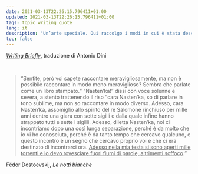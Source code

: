 ```yaml
---
date: 2021-03-13T22:26:15.796411+01:00
updated: 2021-03-13T22:26:15.796411+01:00
tags: topic writing quote
lang: it
description: "Un’arte speciale. Qui raccolgo i modi in cui è stata descritta e i suggerimenti per affinarla"
toc: false
---
```

[<cite>Writing Briefly</cite>](https://antoniodini.com/writing-briefly/ "Writing Briefly"), traduzione di Antonio Dini

<br>

> <q>Sentite, però voi sapete raccontare meravigliosamente, ma non è possibile raccontare in modo meno meraviglioso? Sembra che parlate come un libro stampato.</q>
> <q>Nasten’ka!</q> dissi con voce solenne e severa, a stento trattenendo il riso <q>cara Nasten’ka, so di parlare in tono sublime, ma non so raccontare in modo diverso. Adesso, cara Nasten’ka, assomiglio allo spirito del re Salomone rinchiuso per mille anni dentro una giara con sette sigilli e dalla quale infine hanno strappato tutti e sette i sigilli. Adesso, diletta Nasten’ka, noi ci incontriamo dopo una così lunga separazione, perché è da molto che io vi ho conosciuta, perché è da tanto tempo che cercavo qualcuno, e questo incontro è un segno che cercavo proprio voi e che ci era destinato di incontrarci ora. <u>Adesso nella mia testa si sono aperti mille torrenti e io devo rovesciare fuori fiumi di parole, altrimenti soffoco</u>.</q>

<p class="cite">Fëdor Dostoevskij, <cite>Le notti bianche</cite></p>